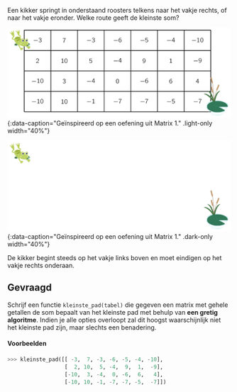 Een kikker springt in onderstaand roosters telkens naar het vakje rechts, of naar het vakje eronder. Welke route geeft de kleinste som?

![Geïnspireerd op een oefening uit Matrix 1.](media/image.png "Geïnspireerd op een oefening uit Matrix 1."){:data-caption="Geïnspireerd op een oefening uit Matrix 1." .light-only width="40%"}

![Geïnspireerd op een oefening uit Matrix 1.](media/image_dark.png "Geïnspireerd op een oefening uit Matrix 1."){:data-caption="Geïnspireerd op een oefening uit Matrix 1." .dark-only width="40%"}

De kikker begint steeds op het vakje links boven en moet eindigen op het vakje rechts onderaan.

## Gevraagd
Schrijf een functie `kleinste_pad(tabel)` die gegeven een matrix met gehele getallen de som bepaalt van het kleinste pad met behulp van **een gretig algoritme**. Indien je alle opties overloopt zal dit hoogst waarschijnlijk niet het kleinste pad zijn, maar slechts een benadering.

#### Voorbeelden

```python
>>> kleinste_pad([[ -3,  7, -3, -6, -5, -4, -10], 
                  [  2, 10,  5, -4,  9,  1,  -9], 
                  [-10,  3, -4,  0, -6,  6,   4], 
                  [-10, 10, -1, -7, -7, -5,  -7]])

```
